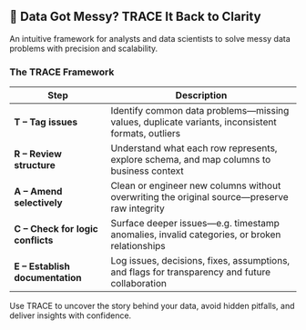 ## 🚦 Data Got Messy? TRACE It Back to Clarity

An intuitive framework for analysts and data scientists to solve messy data problems with precision and scalability.

### The TRACE Framework

| Step | Description |
|------|-------------|
| **T – Tag issues** | Identify common data problems—missing values, duplicate variants, inconsistent formats, outliers |
| **R – Review structure** | Understand what each row represents, explore schema, and map columns to business context |
| **A – Amend selectively** | Clean or engineer new columns without overwriting the original source—preserve raw integrity |
| **C – Check for logic conflicts** | Surface deeper issues—e.g. timestamp anomalies, invalid categories, or broken relationships |
| **E – Establish documentation** | Log issues, decisions, fixes, assumptions, and flags for transparency and future collaboration |

Use TRACE to uncover the story behind your data, avoid hidden pitfalls, and deliver insights with confidence.
